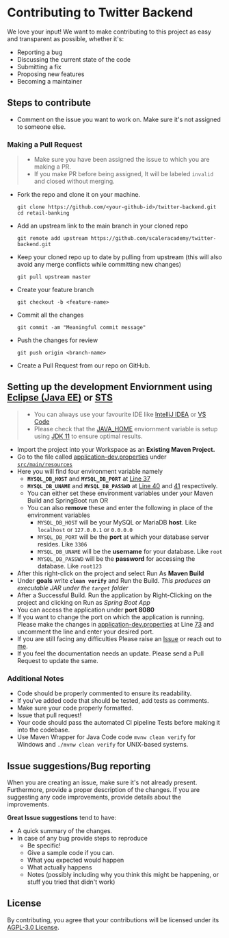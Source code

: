 # Contributing to Twitter Backend

We love your input! We want to make contributing to this project as easy and transparent as possible, whether it's:

- Reporting a bug
- Discussing the current state of the code
- Submitting a fix
- Proposing new features
- Becoming a maintainer


## Steps to contribute

* Comment on the issue you want to work on. Make sure it's not assigned to someone else.

### Making a Pull Request

> - Make sure you have been assigned the issue to which you are making a PR.
> - If you make PR before being assigned, It will be labeled `invalid` and closed without merging.

* Fork the repo and clone it on your machine.
    ```
    git clone https://github.com/<your-github-id>/twitter-backend.git
    cd retail-banking
    ```
* Add an upstream link to the main branch in your cloned repo
    ```
    git remote add upstream https://github.com/scaleracademy/twitter-backend.git
    ```
* Keep your cloned repo up to date by pulling from upstream (this will also avoid any merge conflicts while committing new changes)
    ```
    git pull upstream master
    ```
* Create your feature branch
    ```
    git checkout -b <feature-name>
    ```
* Commit all the changes
    ```
    git commit -am "Meaningful commit message"
    ```
* Push the changes for review
    ```
    git push origin <branch-name>
    ```
* Create a Pull Request from our repo on GitHub.

## Setting up the development Enviornment using [Eclipse (Java EE)](https://www.eclipse.org/downloads/packages/release/2020-09/r/eclipse-ide-enterprise-java-developers) or [STS](https://spring.io/tools)

> - You can always use your favourite IDE like [IntelliJ IDEA](https://www.jetbrains.com/idea/) or [VS Code](https://code.visualstudio.com/)
> - Please check that the [JAVA_HOME](https://docs.oracle.com/cd/E19182-01/821-0917/inst_jdk_javahome_t/index.html) enviornment variable is setup using [JDK 11](https://adoptopenjdk.net/) to ensure optimal results.
- Import the project into your Workspace as an **Existing Maven Project.**
- Go to the file called [application-dev.properties](https://github.com/scaleracademy/twitter-backend/blob/master/src/main/resources/application-dev.properties) under [`src/main/resources`](https://github.com/scaleracademy/twitter-backend/blob/master/src/main/resources)
- Here you will find four environment variable namely
    - **`MYSQL_DB_HOST`** and **`MYSQL_DB_PORT`** at [Line 37](https://github.com/scaleracademy/twitter-backend/blob/fb2f7c56184ef4e56e599602905708e933bd30a1/src/main/resources/application-dev.properties#L37)
    - **`MYSQL_DB_UNAME`** and **`MYSQL_DB_PASSWD`** at [Line 40](https://github.com/scaleracademy/twitter-backend/blob/fb2f7c56184ef4e56e599602905708e933bd30a1/src/main/resources/application-dev.properties#L40) and [41](https://github.com/scaleracademy/twitter-backend/blob/fb2f7c56184ef4e56e599602905708e933bd30a1/src/main/resources/application-dev.properties#L41) respectively.
    - You can either set these environment variables under your Maven Build and SpringBoot run OR
    - You can also **remove** these and enter the following in place of the environment variables
        - `MYSQL_DB_HOST` will be your MySQL or MariaDB **host**. Like `localhost` or `127.0.0.1` or `0.0.0.0`
        - `MYSQL_DB_PORT` will be the **port** at which your database server resides. Like `3306`
        - `MYSQL_DB_UNAME` will be the **username** for your database. Like `root`
        - `MYSQL_DB_PASSWD` will be the **password** for accessing the database. Like `root123`
- After this right-click on the project and select Run As **Maven Build**
- Under **goals** write **`clean verify`** and Run the Build. _This produces an executable JAR under the `target` folder_
- After a Successful Build. Run the application by Right-Clicking on the project and clicking on Run as *Spring Boot App*
- You can access the application under **port 8080**
- If you want to change the port on which the application is running. Please make the changes in [application-dev.properties](https://github.com/scaleracademy/twitter-backend/blob/master/src/main/resources/application-dev.properties) at Line [73](https://github.com/scaleracademy/twitter-backend-java/blob/c4f41995e75b1a0f9d3ab1b2d0c41eb313c1b3b6/src/main/resources/application-dev.properties#L73) and uncomment the line and enter your desired port.
- If you are still facing any difficulties Please raise an [Issue](https://github.com/scaleracademy/twitter-backend-java/issues/new/choose) or reach out to [me](https://subho.xyz/site/en/contact.html).
- If you feel the documentation needs an update. Please send a Pull Request to update the same.


### Additional Notes

* Code should be properly commented to ensure its readability.
* If you've added code that should be tested, add tests as comments.
* Make sure your code properly formatted.
* Issue that pull request!
* Your code should pass the automated CI pipeline Tests before making it into the codebase.
* Use Maven Wrapper for Java Code code `mvnw clean verify` for Windows and `./mvnw clean verify` for UNIX-based systems.

## Issue suggestions/Bug reporting

When you are creating an issue, make sure it's not already present. Furthermore, provide a proper description of the changes. If you are suggesting any code improvements, provide details about the improvements.

**Great Issue suggestions** tend to have:

- A quick summary of the changes.
- In case of any bug provide steps to reproduce
  - Be specific!
  - Give a sample code if you can.
  - What you expected would happen
  - What actually happens
  - Notes (possibly including why you think this might be happening, or stuff you tried that didn't work)


## License

By contributing, you agree that your contributions will be licensed under its  [AGPL-3.0 License](https://github.com/scaleracademy/twitter-backend/blob/master/LICENSE).